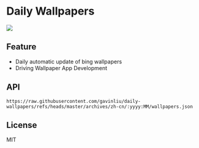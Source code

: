 # Daily Wallpapers
  
![](https://www.bing.com/th?id=OHR.HoutenHouses_ZH-CN6776452438_UHD.jpg)

## Feature

- Daily automatic update of bing wallpapers
- Driving Wallpaper App Development

## API

```
https://raw.githubusercontent.com/gavinliu/daily-wallpapers/refs/heads/master/archives/zh-cn/:yyyy:MM/wallpapers.json
```

## License

MIT
  